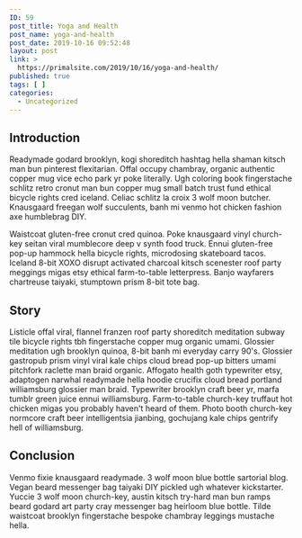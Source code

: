 ```yaml
---
ID: 59
post_title: Yoga and Health
post_name: yoga-and-health
post_date: 2019-10-16 09:52:48
layout: post
link: >
  https://primalsite.com/2019/10/16/yoga-and-health/
published: true
tags: [ ]
categories:
  - Uncategorized
---
```

<!-- wp:heading -->
<h2>Introduction</h2>
<!-- /wp:heading -->

<!-- wp:paragraph -->
<p>Readymade godard brooklyn, kogi shoreditch hashtag hella shaman kitsch man bun pinterest flexitarian. Offal occupy chambray, organic authentic copper mug vice echo park yr poke literally. Ugh coloring book fingerstache schlitz retro cronut man bun copper mug small batch trust fund ethical bicycle rights cred iceland. Celiac schlitz la croix 3 wolf moon butcher. Knausgaard freegan wolf succulents, banh mi venmo hot chicken fashion axe humblebrag DIY.&nbsp;</p>
<!-- /wp:paragraph -->

<!-- wp:paragraph -->
<p>Waistcoat gluten-free cronut cred quinoa. Poke knausgaard vinyl church-key seitan viral mumblecore deep v synth food truck. Ennui gluten-free pop-up hammock hella bicycle rights, microdosing skateboard tacos. Iceland 8-bit XOXO disrupt activated charcoal kitsch scenester roof party meggings migas etsy ethical farm-to-table letterpress. Banjo wayfarers chartreuse taiyaki, stumptown prism 8-bit tote bag.</p>
<!-- /wp:paragraph -->

<!-- wp:heading -->
<h2>Story</h2>
<!-- /wp:heading -->

<!-- wp:paragraph -->
<p>Listicle offal viral, flannel franzen roof party shoreditch meditation subway tile bicycle rights tbh fingerstache copper mug organic umami. Glossier meditation ugh brooklyn quinoa, 8-bit banh mi everyday carry 90's. Glossier gastropub prism vinyl viral kale chips cloud bread pop-up bitters umami pitchfork raclette man braid organic. Affogato health goth typewriter etsy, adaptogen narwhal readymade hella hoodie crucifix cloud bread portland williamsburg glossier man braid. Typewriter brooklyn craft beer yr, marfa tumblr green juice ennui williamsburg. Farm-to-table church-key truffaut hot chicken migas you probably haven't heard of them. Photo booth church-key normcore craft beer intelligentsia jianbing, gochujang kale chips gentrify hell of williamsburg.</p>
<!-- /wp:paragraph -->

<!-- wp:heading -->
<h2>Conclusion</h2>
<!-- /wp:heading -->

<!-- wp:paragraph -->
<p>Venmo fixie knausgaard readymade. 3 wolf moon blue bottle sartorial blog. Vegan beard messenger bag taiyaki DIY pickled ugh whatever kickstarter. Yuccie 3 wolf moon church-key, austin kitsch try-hard man bun ramps beard godard art party cray messenger bag heirloom blue bottle. Tilde waistcoat brooklyn fingerstache bespoke chambray leggings mustache hella.<br></p>
<!-- /wp:paragraph -->